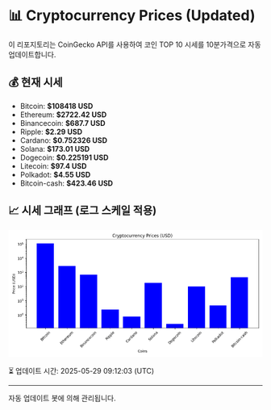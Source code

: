 
# 📊 Cryptocurrency Prices (Updated)

이 리포지토리는 CoinGecko API를 사용하여 코인 TOP 10 시세를 10분가격으로 자동 업데이트합니다.

## 💰 현재 시세
- Bitcoin: **$108418 USD**
- Ethereum: **$2722.42 USD**
- Binancecoin: **$687.7 USD**
- Ripple: **$2.29 USD**
- Cardano: **$0.752326 USD**
- Solana: **$173.01 USD**
- Dogecoin: **$0.225191 USD**
- Litecoin: **$97.4 USD**
- Polkadot: **$4.55 USD**
- Bitcoin-cash: **$423.46 USD**

## 📈 시세 그래프 (로그 스케일 적용)
![Crypto Prices](crypto_prices.png)

⏳ 업데이트 시간: 2025-05-29 09:12:03 (UTC)

---
자동 업데이트 봇에 의해 관리됩니다.
